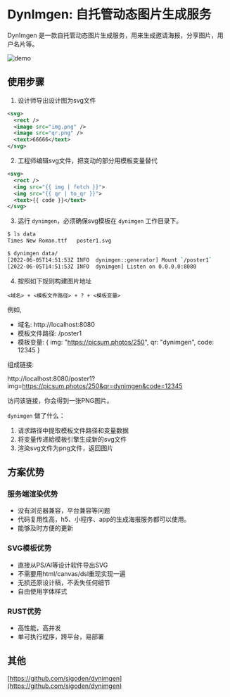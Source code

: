 # DynImgen: 自托管动态图片生成服务

DynImgen 是一款自托管动态图片生成服务，用来生成邀请海报，分享图片，用户名片等。

![demo](https://user-images.githubusercontent.com/4012553/172307949-8e739dcd-e322-44d7-8f29-6dd9aec87d71.gif)


## 使用步骤

1. 设计师导出设计图为svg文件

```svg
<svg>
  <rect />
  <image src="img.png" /> 
  <image src="qr.png" />
  <text>66666</text>
</svg>
```

2. 工程师编辑svg文件，把变动的部分用模板变量替代

```svg
<svg>
  <rect />
  <img src="{{ img | fetch }}">
  <img src="{{ qr | to_qr }}">
  <text>{{ code }}</text>
</svg>
```

3. 运行 `dynimgen`，必须确保svg模板在 `dynimgen` 工作目录下。

```sh
$ ls data
Times New Roman.ttf   poster1.svg

$ dynimgen data/
[2022-06-05T14:51:53Z INFO  dynimgen::generator] Mount `/poster1`
[2022-06-05T14:51:53Z INFO  dynimgen] Listen on 0.0.0.0:8080
```

4. 按照如下规则构建图片地址

```
<域名> + <模板文件路径> + ? + <模板变量>
```

例如,

- 域名: http://localhost:8080
- 模板文件路径: /poster1
- 模板变量: { img: "https://picsum.photos/250", qr: "dynimgen", code: 12345 }

组成链接:

http://localhost:8080/poster1?img=https://picsum.photos/250&qr=dynimgen&code=12345


访问该链接，你会得到一张PNG图片。

`dynimgen` 做了什么：

1. 请求路径中提取模板文件路径和变量数据
2. 将变量传递給模板引擎生成新的svg文件
3. 渲染svg文件为png文件，返回图片
 

## 方案优势

### 服务端渲染优势

- 没有浏览器兼容，平台兼容等问题
- 代码复用性高，h5、小程序、app的生成海报服务都可以使用。
- 能够及时方便的更新

### SVG模板优势

- 直接从PS/AI等设计软件导出SVG
- 不需要用html/canvas/dsl重现实现一遍
- 无损还原设计稿，不丢失任何细节
- 自由使用字体样式

### RUST优势

- 高性能，高并发
- 单可执行程序，跨平台，易部署

## 其他

[https://github.com/sigoden/dynimgen](https://github.com/sigoden/dynimgen)
